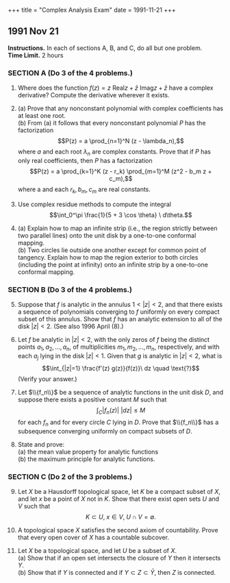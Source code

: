 +++
title = "Complex Analysis Exam"
date = 1991-11-21
+++

## 1991 Nov 21

**Instructions.** In each of sections A, B, and C, do all but one problem.\
**Time Limit.** 2 hours

<!-- In my opinion it is unrealistic to expect students to produce 8 complete, well-written proofs, with only minor flaws, in 2 hours. -->

### SECTION A (Do 3 of the 4 problems.)

1. Where does the function $f(z) = z\ \mathrm{Real} z + \bar{z}\ \mathrm{Imag} z + \bar{z}$ have a complex derivative?  Compute the derivative wherever it exists.

2. (a) Prove that any nonconstant polynomial with complex coefficients has at least one root.\
   (b) From (a) it follows that every nonconstant polynomial $P$ has the factorization $$P(z) = a \prod_{n=1}^N (z - \lambda_n),$$ where $a$ and each root $\lambda_n$ are complex constants. Prove that if $P$ has only real coefficients, then $P$ has a factorization $$P(z) = a \prod_{k=1}^K (z - r_k) \prod_{m=1}^M (z^2 - b_m z + c_m),$$ where a and each $r_k, b_m, c_m$ are real constants.

3. Use complex residue methods to compute the integral $$\int_0^\pi \frac{1}{5 + 3 \cos \theta} \ d\theta.$$


4. (a) Explain how to map an infinite strip (i.e., the region strictly between two parallel lines) onto the unit disk    by a one-to-one conformal mapping.\
   (b) Two circles lie outside one another except for common point of tangency.  Explain how to map the region exterior to both circles (including the point at infinity) onto an infinite strip by a one-to-one conformal mapping.


### SECTION B (Do 3 of the 4 problems.)

5. Suppose that $f$ is analytic in the annulus $1< |z|<2$, and that there exists a sequence of polynomials converging to $f$ uniformly on every compact subset of this annulus.  Show that $f$ has an analytic extension to all of the disk $|z|<2$. (See also 1996 April (8).)  

6. Let $f$ be analytic in $|z|<2$, with the only zeros of $f$ being the distinct points $a_1, a_2, \ldots, a_n$, of multiplicities $m_1, m_2, \dots, m_n$, respectively, and with each $a_j$ lying in the disk $|z|<1$.  Given that $g$ is analytic in $|z|<2$, what is $$\int_{|z|=1} \frac{f'(z) g(z)}{f(z)}\ dz \quad \text{?}$$ (Verify your answer.)

7. Let $\\{f_n\\}$ be a sequence of analytic functions in the unit disk $D$, and suppose there exists a positive constant $M$ such that $$\int_C |f_n(z)|\ |dz| \leq M$$ for each $f_n$ and for every circle $C$ lying in $D$. Prove that $\\{f_n\\}$ has a subsequence converging uniformly on compact subsets of $D$.
 <!-- \index{normal family} -->

8. State and prove:\
   (a) the mean value property for analytic functions\
   (b) the maximum principle for analytic functions.

### SECTION C (Do 2 of the 3 problems.)

9. Let $X$ be a Hausdorff topological space, let $K$ be a compact subset of $X$, and let $x$ be a point of $X$ not in $K$.  Show that there exist open sets $U$ and $V$ such that $$K \subset U, \; x\in V, \; U\cap V = \emptyset.$$

10. A topological space $X$ satisfies the second axiom of countability.  Prove that every open cover of $X$ has a countable subcover.

11. Let $X$ be a topological space, and let $U$ be a subset of $X$.\
    (a) Show that if an open set intersects the closure of $Y$ then it intersects $Y$.\
    (b) Show that if $Y$ is connected and if $Y\subset Z \subset \bar{Y}$, then $Z$ is connected.

<!-- 

SOLUTION 1.

   
  \ifthenelse{\boolean{includeSolutions}}{\begin{solution} Writing $f$ in terms of the real and imaginary parts of $z =
      x+iy$, we have
      \begin{align*}
        f(x+iy) &= (x+iy)x + (x-iy) y + x-iy\\
        % &= x^2+ixy + xy -iy^2 + x-iy\\
        &= x^2+ xy + x +i (xy -y^2 -y)\\
        &= u(x,y) + i v(x,y),
      \end{align*}
      where $u(x,y)=x^2+ xy + x$ and $v(x,y) = xy -y^2 -y$ are the real and imaginary
      parts of $f$.  Therefore,
      \begin{align}
        u_x&=2x+ y + 1 & v_y &= x - 2y - 1\label{eq:1991-C-1-1}\\
        u_y&=x & v_x &= y.\label{eq:1991-C-1-2}
      \end{align}
      If $f$ is holomorphic in some region, the 
      \index{Cauchy-Riemann equations} 
      Cauchy-Riemann equations ($u_x = v_y$, $u_y = -v_x$) must hold there.
      By~(\ref{eq:1991-C-1-1}) and (\ref{eq:1991-C-1-2}), this requires
      $2x+ y + 1 = x - 2y - 1$ and $x = -y$. Substituting the second equation into the first
      yields $-y+1 = -3y -1$, or $y=-1$.  Then, since $x = -y$, we must have
      $x = 1$. Therefore, $f$ has a complex derivative at $(x,y) = (1, -1)$, or $z =
      1-i$.

      For any region $\Omega \subseteq \C$, we define the linear functional 
      $\partial : H(\Omega) \rightarrow \C$ by $\partial = 
      \frac{1}{2}\left(\frac{\partial}{\partial x} - i \frac{\partial}{\partial y}\right)$, 
      and recall that, if $f\in H(\Omega)$, then the derivative of $f$ is given by
      $f'(z) = (\partial f)(z)$, $z\in \Omega$.  In the present case,
      \[
      \frac{\partial f}{\partial x} = 2x + y + 1 + iy, \quad 
      \frac{\partial f}{\partial y} = x + i(x -2y - 1).
      \]
      Therefore, 
      % $-i \frac{\partial f}{\partial y} = 2y + 1 -x + i x$, and so,
      % \[
      % \frac{1}{2}\left(\frac{\partial}{\partial x} - i \frac{\partial}{\partial y}\right) f(x+iy) 
      % = \frac{1}{2}[(3x-y) + i(y-x)].
      % \]
      % \[
      % \partial f(x+iy) 
      % = \frac{1}{2} [(2x + y + 1 + iy) + (2y + 1 -x + i x)]
      % = \frac{1}{2}[(3x-y) + i(y-x)].
      % \]
      $\partial f(x+iy) 
      = \frac{1}{2} [(2x + y + 1 + iy) -i(x + i(x -2y - 1))]
      = \frac{1}{2}[(3x-y) + i(y-x)]$, and finally,
      \[
      % \therefore \; f'(1-i) = \frac{1}{2}(4-2i) = 2-i.
      f'(1-i) = \frac{1}{2}(4-2i) = 2-i.
      \]
      \qed
      
    \end{solution}  }{}

%  \ifthenelse{\boolean{newpagebetweenexams}}{\newpage}{\btwnexamspace}
\pspace

SOLUTION 3.
  \index{residue theorem!applied}
  \ifthenelse{\boolean{includeSolutions}}{\begin{solution}
      Let $I = \int_0^\pi \frac{1}{5 + 3 \cos \theta} \, d\theta$. Note that 
      $\cos \theta$ is an even function (\ie $\cos(-\theta) = \cos \theta$), 
      so
      \[
      2I = \int_{-\pi}^\pi \frac{1}{5 + 3 \cos \theta} \, d\theta.
      \]
      For $z = e^{i\theta}$,
      \[
      \cos \theta = \frac{e^{i\theta} + e^{-i\theta}}{2} = \frac{1}{2}(z +
      \frac{1}{z}),
      \]
      and $dz = i e^{i\theta} d\theta$, from which it follows that
      \begin{align*}
        2I &= \int_{|z| = 1} \frac{1}{5 + \frac{3}{2}(z + \frac{1}{z})}\,\frac{dz}{iz}\\[6pt]
        &= \frac{1}{i}\int_{|z| = 1} \frac{dz}{5z + \frac{3}{2}(z^2 + 1)}\\[6pt]
        &= \frac{2}{3i}\int_{|z| = 1} \frac{dz}{z^2 + \frac{10}{3}z + 1}.
      \end{align*}
      Let $p(z) = z^2 + \frac{10}{3}z + 1$.  Then the roots of $p(z)$ are $z_1 = -1/3$
      and $z_2=-3$.  Only $z_1 = -1/3$ is inside the circle $|z| = 1$, so the residue
      theorem implies 
      \[
      2I = \frac{2}{3i} \cdot 2\pi i \cdot \mbox{Res}\left(\frac{1}{p(z)}, z_1\right).
      \]
      Now,
      \[
      \frac{1}{p(z)} = \frac{1}{(z-z_1)(z-z_2)},
      \]
      which implies
      \[
      \mbox{Res}
      \left(\frac{1}{p(z)}, z_1\right) = \lim_{z\rightarrow z_1} \frac{1}{z-z_2} =
      \frac{1}{-\frac{1}{3} - (-3)} = 
      \frac{3}{8}.
      \]
      Therefore, 
      \[
      2I = \frac{2}{3i} \cdot 2\pi i \cdot \frac{3}{8} = \frac{\pi}{2},
      \]
      so $I = \frac{\pi}{4}$.
      \qed
    \end{solution}  }{}
  \pspace


SOLUTION 5.
  \ifthenelse{\boolean{includeSolutions}}{\begin{solution}
      % Let $A(0;1:2) = \{z\in \C: 1< |z|<2\}$.  
      Note that the function $f$, being holomorphic in the annulus $1<|z|<2$, has Laurent
      series representation
      \[
      f(z) = \sum_{n=-\infty}^{\infty} a_n (z - z_0)^n,
      \]
      converging locally uniformly for $1< |z|<2$, where
      $z_0$ is any point in the disk $|z|<2$.
      I claim that $a_n = 0$ for all negative integers $n$.  To see this, first recall
      the formula for the coefficients in the Laurent series,
      \[
      a_n = \frac{1}{2\pi i} \int_{|z|=R} \frac{f(z)}{(z-z_0)^{n+1}} \, dz, \quad
      (n\in \Z;\, 1<R<2).
      \]
      Let $\{p_m\}$ be the sequence of polynomials mentioned in the problem statement.
      Of course, $p_m \in H(\C)$, so Cauchy's theorem implies 
      \index{Cauchy's theorem!problems}
      $\int_{|z|=R} p_m(z)\, dz = 0$, and, more generally,
      \[
      \int_{|z|=R} p_m(z)(z-z_0)^{-n-1}\, dz = 0, \quad (n = -1, -2, \dots).    
      \]
      Therefore,
      \begin{align}
        |a_n| &= \frac{1}{2\pi} \left|\int_{|z|=R} \frac{f(z)}{(z-z_0)^{n+1}} \, dz
          - \int_{|z|=R} \frac{p_m(z)}{(z-z_0)^{n+1}}\, dz\right|\nonumber \\[4pt]
        &\leq \frac{1}{2\pi} \int_{|z|=R} \frac{|f(z)-p_m(z)|}{|z-z_0|^{n+1}} \, |dz|.
        \label{eq:1991-5-1}
      \end{align}
      Finally, $p_m \rightarrow f$ uniformly on $|z| = R$, so~(\ref{eq:1991-5-1})
      implies $|a_n|=0$ for $n = -1, -2, \dots$. This proves that
      $f(z) = \sum_{n=0}^\infty a_n (z-z_0)^n$, converging locally uniformly in
      $|z|<2$. Whence $f\in H(|z|<2)$.
      \qed
    \end{solution}  }{}

  \pspace

SOLUTION 7.
  \ifthenelse{\boolean{includeSolutions}}{\begin{solution}
      We must show that $\FT = \{f_n\}$ is a normal family.
      If we can prove that $\FT$ is a locally bounded family of holomorphic
      functions -- that is, $\FT \subset H(D)$ and, for any compact set $K\subset D$, there is an $M_K >0$
      such that $|f_n(z)| \leq M_K$ for all $z\in K$ and all $n=1,2,\dots$ -- then the
      \index{Montel's theorem!applied}
      Montel theorem (corollary~\ref{cor:montel}) will give the desired result.
      
      To show $\FT$ is locally bounded, it is equivalent to show that, for each point
      $z_\alpha \in D$, there is a number $M_\alpha$ and a neighborhood 
      $B(z_\alpha, r_\alpha)\subset D$ such that $|f_n(z)|\leq M_\alpha$ for all
      $z\in B(z_\alpha, r_\alpha)$ and all $n=1,2,\ldots$. (Why is this 
      equivalent?)\footnote{Answer: If
        $K\subset D$ is compact, we could select a finite covering of $K$ by such
        neighborhoods $B(z_{\alpha_j},r_{\alpha_j})\; (j=1, \dots, J)$ and then
        $|f_n(z)|\leq \max_j M_{\alpha_j} \triangleq M_K$, for all $z\in K$ and
        $n=1,2,\dots$.} So, fix $z_\alpha \in D$. Let $R_\alpha >0$ be such that 
      $\bar{B}(z_\alpha, R_\alpha) = \{z \in \C: |z-z_\alpha|\leq R_\alpha\}\subset D$.
      Then, for any $z\in B(z_\alpha, R_\alpha/2)$, Cauchy's formula gives
      \index{Cauchy's theorem!problems}
      \begin{align*}
        |f_n(z)| 
        &\leq \frac{1}{2\pi} \int_{|\zeta - z_\alpha|=R_\alpha}
        \frac{|f_n(\zeta)|}{|\zeta - z|} \, |d\zeta|\\[4pt]
        &\leq \frac{1}{2\pi} \frac{1}{R_\alpha/2} 
        \int_{|\zeta - z_\alpha|=R_\alpha} |f_n(\zeta)|\, |d\zeta|\\[4pt]
        &\leq \frac{M}{\pi R_\alpha}.
      \end{align*}
      The second inequality holds since $|\zeta - z_\alpha|=R_\alpha$ and
      $|z-z_\alpha|< R_\alpha/2$ imply $|\zeta - z| > R_\alpha/2$. The last inequality
      follows from the hypothesis $\int_C |f_n(z)|\,|dz| \leq M$ for any circle $C$ in
      $D$.  Letting $M_\alpha = \frac{M}{\pi R_\alpha}$, and 
      $r_\alpha = R_\alpha/2$, we have $|f_n(z)| \leq M_\alpha$ for all 
      $z\in B(z_\alpha, r_\alpha)$ and all $n=1,2,\dots$, as desired.
      \qed
    \end{solution}  }{}
  \pspace
 -->
